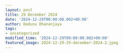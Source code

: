 ```yaml
---
layout: post
title: 29 December 2024
date: '2024-12-29T00:00:00.002+00:00'
author: Dedunu Dhananjaya
tags:
- uncategorized
modified_time: '2024-12-29T00:00:00.002+00:00'
featured_image: 2024-12-29-29-december-2024-2.jpeg
---
```


